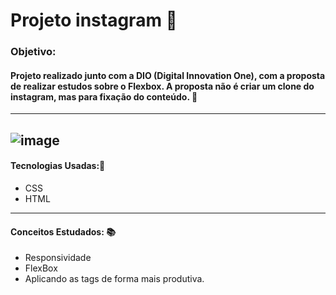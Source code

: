 # Projeto instagram 🤖

### Objetivo:
#### Projeto realizado junto com a DIO (Digital Innovation One), com a proposta de realizar estudos sobre o Flexbox. A proposta não é criar um clone do instagram, mas para fixação do conteúdo. 🤖
----
![image](https://github.com/PedroXA/Projeto_instagram_dio/blob/89d04fa03a5672e28bdb030db60752bd6a04e6d6/IMG/projeto_1.png)
----

#### Tecnologias Usadas:🤖
* CSS
* HTML
----
#### Conceitos Estudados: 📚
* Responsividade
* FlexBox
* Aplicando as tags de forma mais produtiva.
